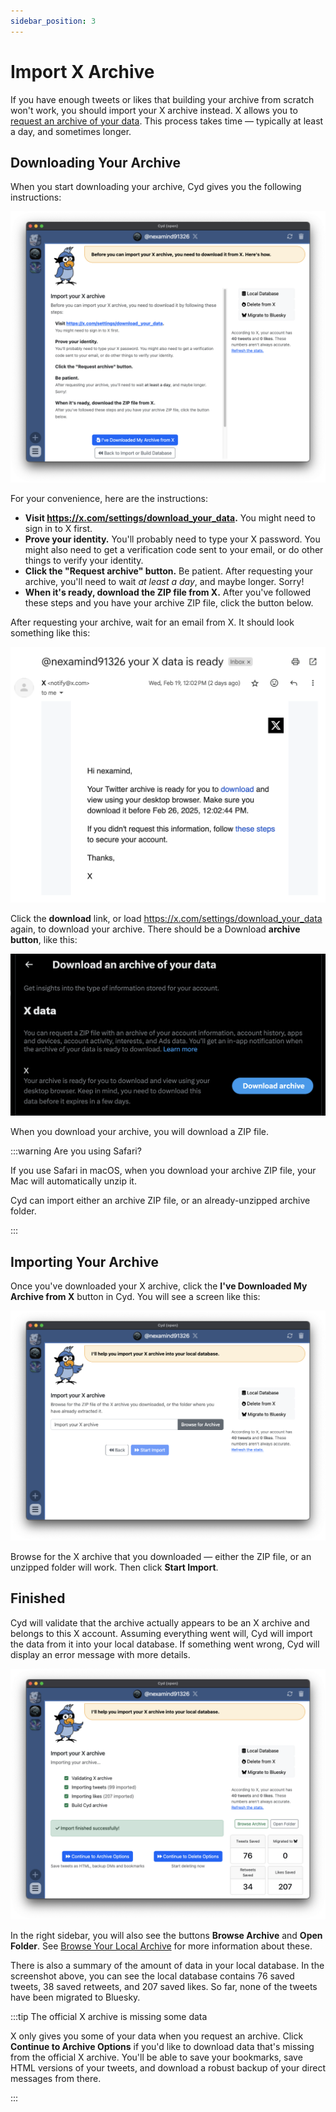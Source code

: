```yaml
---
sidebar_position: 3
---
```


# Import X Archive

If you have enough tweets or likes that building your archive from scratch won't work, you should import your X archive instead. X allows you to [request an archive of your data](https://help.x.com/en/managing-your-account/how-to-download-your-x-archive). This process takes time &mdash; typically at least a day, and sometimes longer.

## Downloading Your Archive

When you start downloading your archive, Cyd gives you the following instructions:

![Instructions for downloading your X archive](./img/import-instructions.png)

For your convenience, here are the instructions:

- **Visit https://x.com/settings/download_your_data.** You might need to sign in to X first.
- **Prove your identity.** You'll probably need to type your X password. You might also need to get a verification code sent to your email, or do other things to verify your identity.
- **Click the "Request archive" button.** Be patient. After requesting your archive, you'll need to wait *at least a day*, and maybe longer. Sorry!
- **When it's ready, download the ZIP file from X.** After you've followed these steps and you have your archive ZIP file, click the button below.

After requesting your archive, wait for an email from X. It should look something like this:

![Email from X when your archive is ready](./img/x-archive-email.png)

Click the **download** link, or load https://x.com/settings/download_your_data again, to download your archive. There should be a Download **archive button**, like this:

![Downloading your X archive](./img/x-download-archive.png)

When you download your archive, you will download a ZIP file.

:::warning Are you using Safari?

If you use Safari in macOS, when you download your archive ZIP file, your Mac will automatically unzip it.

Cyd can import either an archive ZIP file, or an already-unzipped archive folder.

:::

## Importing Your Archive

Once you've downloaded your X archive, click the **I've Downloaded My Archive from X** button in Cyd. You will see a screen like this:

![Browse for your X archive](./img/import-browse.png)

Browse for the X archive that you downloaded &mdash; either the ZIP file, or an unzipped folder will work. Then click **Start Import**.

## Finished

Cyd will validate that the archive actually appears to be an X archive and belongs to this X account. Assuming everything went will, Cyd will import the data from it into your local database. If something went wrong, Cyd will display an error message with more details.

![Finished importing an X archive](./img/import-finished.png)

In the right sidebar, you will also see the buttons **Browse Archive** and **Open Folder**. See [Browse Your Local Archive](../archive) for more information about these.

There is also a summary of the amount of data in your local database. In the screenshot above, you can see the local database contains 76 saved tweets, 38 saved retweets, and 207 saved likes. So far, none of the tweets have been migrated to Bluesky.

:::tip The official X archive is missing some data

X only gives you some of your data when you request an archive. Click **Continue to Archive Options** if you'd like to download data that's missing from the official X archive. You'll be able to save your bookmarks, save HTML versions of your tweets, and download a robust backup of your direct messages from there.

:::